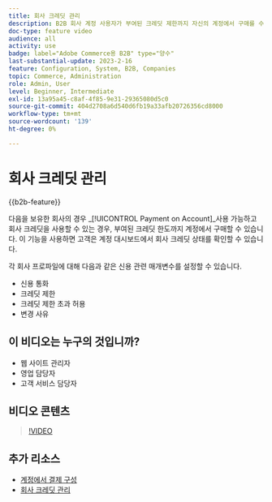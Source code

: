 ```yaml
---
title: 회사 크레딧 관리
description: B2B 회사 계정 사용자가 부여된 크레딧 제한까지 자신의 계정에서 구매를 수행하는 방법에 대해 알아봅니다.
doc-type: feature video
audience: all
activity: use
badge: label="Adobe Commerce용 B2B" type="양수"
last-substantial-update: 2023-2-16
feature: Configuration, System, B2B, Companies
topic: Commerce, Administration
role: Admin, User
level: Beginner, Intermediate
exl-id: 13a95a45-c8af-4f85-9e31-29365080d5c0
source-git-commit: 404d2708a6d540d6fb19a33afb20726356cd8000
workflow-type: tm+mt
source-wordcount: '139'
ht-degree: 0%

---
```


# 회사 크레딧 관리

{{b2b-feature}}

다음을 보유한 회사의 경우 _[!UICONTROL Payment on Account]_사용 가능하고 회사 크레딧을 사용할 수 있는 경우, 부여된 크레딧 한도까지 계정에서 구매할 수 있습니다. 이 기능을 사용하면 고객은 계정 대시보드에서 회사 크레딧 상태를 확인할 수 있습니다.

각 회사 프로파일에 대해 다음과 같은 신용 관련 매개변수를 설정할 수 있습니다.

- 신용 통화
- 크레딧 제한
- 크레딧 제한 초과 허용
- 변경 사유

## 이 비디오는 누구의 것입니까?

- 웹 사이트 관리자
- 영업 담당자
- 고객 서비스 담당자

## 비디오 콘텐츠

>[!VIDEO](https://video.tv.adobe.com/v/344445?quality=12&learn=on)

## 추가 리소스

- [계정에서 결제 구성](https://experienceleague.adobe.com/docs/commerce-admin/b2b/enable-basic-features.html#configure-payment-on-account)
- [회사 크레딧 관리](https://experienceleague.adobe.com/docs/commerce-admin/b2b/companies/credit-company.html)
